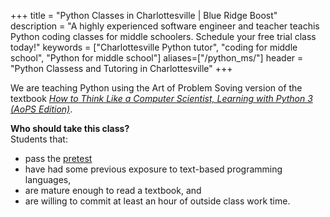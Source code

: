 +++
title = "Python Classes in Charlottesville | Blue Ridge Boost"
description = "A highly experienced software engineer and teacher teachis Python coding classes for middle schoolers. Schedule your free trial class today!"
keywords = ["Charlottesville Python tutor", "coding for middle school", "Python for middle school"]
aliases=["/python_ms/"]
header = "Python Classess and Tutoring in Charlottesville"
+++

<div class="container">
    <div class="row">
        <div class="col-sm-12 left">
            We are teaching Python using the Art of Problem Soving version of the textbook <a href="https://artofproblemsolving.com/assets/pythonbook/"><em>How to Think Like a Computer Scientist, Learning with Python 3 (AoPS Edition)</em></a>.
            <p></p>
            <b>Who should take this class?</b> <br> 
            Students that:
            <ul> 
                <li>pass the <a href="https://data.artofproblemsolving.com/course-docs/diagnostics/python1-pretest.pdf">pretest</a>
                <li>have had some previous exposure to text-based programming languages, 
                <li>are mature enough to read a textbook, and
                <li>are willing to commit at least an hour of outside class work time.
            </ul>
        </div>
    </div>
</div>

